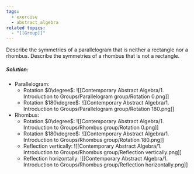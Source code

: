 ```yaml
---
tags:
  - exercise
  - abstract_algebra
related topics:
  - "[[Group]]"
---
```

Describe the symmetries of a parallelogram that is neither a rectangle nor a rhombus. Describe the symmetries of a rhombus that is not a rectangle.
##### Solution:
- Parallelogram:
	- Rotation $0\degree$:
		![[Contemporary Abstract Algebra/1. Introduction to Groups/Parallelogram group/Rotation 0.png]]
	- Rotation $180\degree$:
		![[Contemporary Abstract Algebra/1. Introduction to Groups/Parallelogram group/Rotation 180.png]]
- Rhombus:
	- Rotation $0\degree$:
		![[Contemporary Abstract Algebra/1. Introduction to Groups/Rhombus group/Rotation 0.png]]
	- Rotation $180\degree$:
		![[Contemporary Abstract Algebra/1. Introduction to Groups/Rhombus group/Rotation 180.png]]
	- Reflection vertically:
		![[Contemporary Abstract Algebra/1. Introduction to Groups/Rhombus group/Reflection vertically.png]]
	- Reflection horizontally:
		![[Contemporary Abstract Algebra/1. Introduction to Groups/Rhombus group/Reflection horizontally.png]]